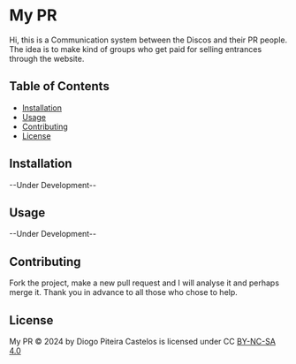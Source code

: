 # My PR

Hi, this is a Communication system between the Discos and their PR people. The idea is to make kind of groups who get paid for selling entrances through the website.

## Table of Contents

- [Installation](#installation)
- [Usage](#usage)
- [Contributing](#contributing)
- [License](#license)

## Installation

--Under Development--

## Usage

--Under Development--

## Contributing

Fork the project, make a new pull request and I will analyse it and perhaps merge it. Thank you in advance to all those who chose to help.

## License

My PR © 2024 by Diogo Piteira Castelos is licensed under CC [BY-NC-SA 4.0](https://creativecommons.org/licenses/by-nc-sa/4.0/)